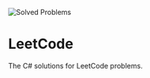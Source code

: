 ![Solved Problems](https://img.shields.io/badge/Solved%20Problems-81-green)
# LeetCode
The C# solutions for LeetCode problems.

